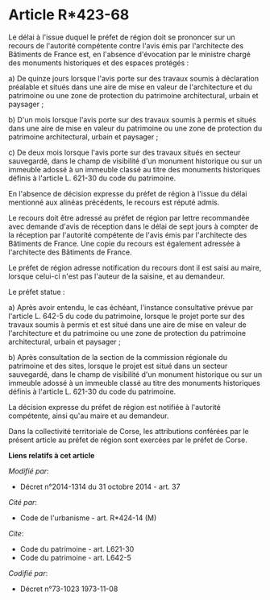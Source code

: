# Article R*423-68

Le délai à l'issue duquel le préfet de région doit se prononcer sur un recours de l'autorité compétente contre l'avis émis
par l'architecte des Bâtiments de France est, en l'absence d'évocation par le ministre chargé des monuments historiques et
des espaces protégés : 

a) De quinze jours lorsque l'avis porte sur des travaux soumis à déclaration préalable et situés dans une aire de mise en
valeur de l'architecture et du patrimoine ou une zone de protection du patrimoine architectural, urbain et paysager ; 

b) D'un mois lorsque l'avis porte sur des travaux soumis à permis et situés dans une aire de mise en valeur du patrimoine ou
une zone de protection du patrimoine architectural, urbain et paysager ; 

c) De deux mois lorsque l'avis porte sur des travaux situés en secteur sauvegardé, dans le champ de visibilité d'un monument
historique ou sur un immeuble adossé à un immeuble classé au titre des monuments historiques définis à l'article L. 621-30 du
code du patrimoine. 

En l'absence de décision expresse du préfet de région à l'issue du délai mentionné aux alinéas précédents, le recours est
réputé admis. 

Le recours doit être adressé au préfet de région par lettre recommandée avec demande d'avis de réception dans le délai de
sept jours à compter de la réception par l'autorité compétente de l'avis émis par l'architecte des Bâtiments de France. Une
copie du recours est également adressée à l'architecte des Bâtiments de France. 

Le préfet de région adresse notification du recours dont il est saisi au maire, lorsque celui-ci n'est pas l'auteur de la
saisine, et au demandeur. 

Le préfet statue : 

a) Après avoir entendu, le cas échéant, l'instance consultative prévue par l'article L. 642-5 du code du patrimoine, lorsque
le projet porte sur des travaux soumis à permis et est situé dans une aire de mise en valeur de l'architecture et du
patrimoine ou une zone de protection du patrimoine architectural, urbain et paysager ; 

b) Après consultation de la section de la commission régionale du patrimoine et des sites, lorsque le projet est situé dans
un secteur sauvegardé, dans le champ de visibilité d'un monument historique ou sur un immeuble adossé à un immeuble classé au
titre des monuments historiques définis à l'article L. 621-30 du code du patrimoine. 

La décision expresse du préfet de région est notifiée à l'autorité compétente, ainsi qu'au maire et au demandeur. 

Dans la collectivité territoriale de Corse, les attributions conférées par le présent article au préfet de région sont
exercées par le préfet de Corse.

**Liens relatifs à cet article**

_Modifié par_:

  - Décret n°2014-1314 du 31 octobre 2014 - art. 37

_Cité par_:

  - Code de l'urbanisme - art. R*424-14 (M)

_Cite_:

  - Code du patrimoine - art. L621-30
  - Code du patrimoine - art. L642-5

_Codifié par_:

  - Décret n°73-1023 1973-11-08
